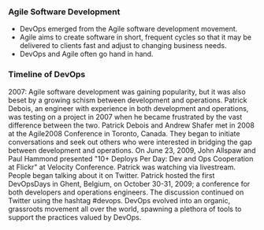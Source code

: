 ### Agile Software Development 

- DevOps emerged from the Agile software development movement.
- Agile aims to create software in short, frequent cycles so that it may be delivered to clients fast and adjust to changing business needs.
- DevOps and Agile often go hand in hand.


### Timeline of DevOps

2007: Agile software development was gaining popularity, but it was also beset by a growing schism between development and operations.
Patrick Debois, an engineer with experience in both development and operations, was testing on a project in 2007 when he became frustrated by the vast difference between the two.
Patrick Debois and Andrew Shafer met in 2008 at the Agile2008 Conference in Toronto, Canada. They began to initiate conversations and seek out others who were interested in bridging the gap between development and operations.
On June 23, 2009, John Allspaw and Paul Hammond presented "10+ Deploys Per Day: Dev and Ops Cooperation at Flickr" at Velocity Conference. Patrick was watching via livestream. People began talking about it on Twitter.
Patrick hosted the first DevOpsDays in Ghent, Belgium, on October 30-31, 2009; a conference for both developers and operations engineers. The discussion continued on Twitter using the hashtag #devops.
DevOps evolved into an organic, grassroots movement all over the world, spawning a plethora of tools to support the practices valued by DevOps.
